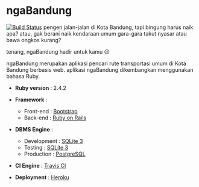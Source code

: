 # ngaBandung
[![Build Status](https://travis-ci.org/burhan-arifm/ngabandung.svg?branch=static-pages)](https://travis-ci.org/burhan-arifm/ngabandung)
pengen jalan-jalan di Kota Bandung, tapi bingung harus naik apa? atau, gak berani naik kendaraan umum gara-gara takut nyasar atau bawa ongkos kurang?

tenang, ngaBandung hadir untuk kamu :wink:

ngaBandung merupakan aplikasi pencari rute transportasi umum di Kota Bandung berbasis web. aplikasi ngaBandung dikembangkan menggunakan bahasa Ruby.

* **Ruby version**  : 2.4.2

* **Framework**     :
    * Front-end : [Bootstrap](https://getbootstrap.com/)
    * Back-end  : [Ruby on Rails](https://rubyonrails.org/)

* **DBMS Engine**   : 
    * Development   : [SQLite 3](https://sqlite.org/)
    * Testing       : [SQLite 3](https://sqlite.org/)
    * Production    : [PostgreSQL](https://postgresql.org/)

* **CI Engine**     : [Travis CI](https://travis-ci.org/)

* **Deployment**    : [Heroku](https://heroku.com/)